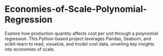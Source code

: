 # Economies-of-Scale-Polynomial-Regression
Explore how production quantity affects cost per unit through a polynomial regression. This Python-based project leverages Pandas, Seaborn, and scikit-learn to read, visualize, and model cost data, unveiling key insights into economies of scale.
